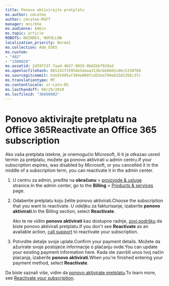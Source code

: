 ```yaml
---
title: Ponovo aktivirajte pretplatu
ms.author: cmcatee
author: cmcatee-MSFT
manager: mnirkhe
ms.audience: Admin
ms.topic: article
ROBOTS: NOINDEX, NOFOLLOW
localization_priority: Normal
ms.collection: Adm_O365
ms.custom:
- "482"
- "1500028"
ms.assetid: 2d59f23f-7aad-4b57-9039-0bd2bbf929a3
ms.openlocfilehash: 865241f1595de5ebaa3136cbb8b65c66c5330708
ms.sourcegitcommit: b3e55405af384e868fcd32ea794eb15d1356c3fc
ms.translationtype: MT
ms.contentlocale: sr-Latn-RS
ms.lasthandoff: 08/29/2019
ms.locfileid: "36666602"
---
```

# <a name="reactivate-an-office-365-subscription"></a><span data-ttu-id="2e9b1-102">Ponovo aktivirajte pretplatu na Office 365</span><span class="sxs-lookup"><span data-stu-id="2e9b1-102">Reactivate an Office 365 subscription</span></span>

<span data-ttu-id="2e9b1-103">Ako vaša pretplata istekne, je onemogućio Microsoft, ili ti je otkazao usred termin za pretplatu, možete ga ponovo aktivirati u admin centru.</span><span class="sxs-lookup"><span data-stu-id="2e9b1-103">If your subscription expires, was disabled by Microsoft, or you cancelled it in the middle of a subscription term, you can reactivate it in the admin center.</span></span>
  
1. <span data-ttu-id="2e9b1-104">U centru za admin, pređite na **obračunu** \> [proizvode & usluge](https://go.microsoft.com/fwlink/p/?linkid=842054) stranice.</span><span class="sxs-lookup"><span data-stu-id="2e9b1-104">In the admin center, go to the **Billing** \> [Products & services](https://go.microsoft.com/fwlink/p/?linkid=842054) page.</span></span>

2. <span data-ttu-id="2e9b1-105">Odaberite pretplatu koju želite ponovo aktivirati.</span><span class="sxs-lookup"><span data-stu-id="2e9b1-105">Choose the subscription that you want to reactivate.</span></span> <span data-ttu-id="2e9b1-106">U odeljku za fakturisanje, izaberite **ponovo aktivirati**.</span><span class="sxs-lookup"><span data-stu-id="2e9b1-106">In the Billing section, select **Reactivate**.</span></span>

    <span data-ttu-id="2e9b1-107">Ako te ne vidim **ponovo aktivirati** kao dostupne radnje, [zovi podršku](https://docs.microsoft.com/office365/admin/contact-support-for-business-products?view=o365-worldwide) da biste ponovo aktivirali pretplatu.</span><span class="sxs-lookup"><span data-stu-id="2e9b1-107">If you don't see **Reactivate** as an available action, [call support](https://docs.microsoft.com/office365/admin/contact-support-for-business-products?view=o365-worldwide) to reactivate your subscription.</span></span>

3. <span data-ttu-id="2e9b1-108">Potvrdite detalje svoje uplate.</span><span class="sxs-lookup"><span data-stu-id="2e9b1-108">Confirm your payment details.</span></span> <span data-ttu-id="2e9b1-109">Možete da ažurirate svoje postojeće informacije o plaćanju ovde.</span><span class="sxs-lookup"><span data-stu-id="2e9b1-109">You can update your existing payment information here.</span></span> <span data-ttu-id="2e9b1-110">Kada ste završili unos tvoj način plaćanja, izaberite **ponovo aktivirati**.</span><span class="sxs-lookup"><span data-stu-id="2e9b1-110">When you're finished entering your payment method, select **Reactivate**.</span></span>

<span data-ttu-id="2e9b1-111">Da biste saznali više, vidim da [ponovo aktivirate pretplatu](https://docs.microsoft.com/office365/admin/subscriptions-and-billing/reactivate-your-subscription).</span><span class="sxs-lookup"><span data-stu-id="2e9b1-111">To learn more, see [Reactivate your subscription](https://docs.microsoft.com/office365/admin/subscriptions-and-billing/reactivate-your-subscription).</span></span>